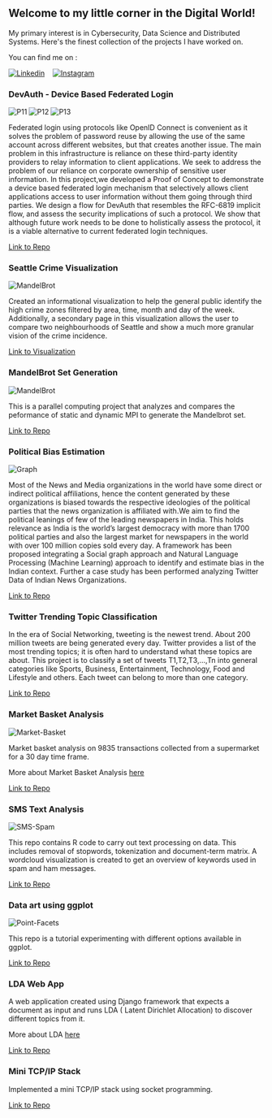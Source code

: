 ## Welcome to my little corner in the Digital World!

My primary interest is in Cybersecurity, Data Science and Distributed Systems. Here's the finest collection of the projects I have worked on. 

You can find me on : 

[![Linkedin](imgs/linkedin.JPG)](https://www.linkedin.com/in/prateeknar/)    &nbsp;&nbsp;          [![Instagram](imgs/instagram.JPG)](https://www.instagram.com/narendraprateek/)

### DevAuth - Device Based Federated Login

![P11](imgs/P11.png)
![P12](imgs/P12.png)
![P13](imgs/P13.png)

Federated login using protocols like OpenID Connect is convenient as it solves the problem of password reuse by allowing the use of the same account across different websites, but that creates another issue. The main problem in this infrastructure is reliance on these third-party identity providers to relay information to client applications. We seek to address the problem of our reliance on corporate ownership of sensitive user information. In this project,we developed a Proof of Concept to demonstrate a device based federated login mechanism that selectively allows client applications access to user information without them going through third parties. We design a flow for DevAuth that resembles the RFC-6819 implicit flow, and assess the security implications of such a protocol. We show that although future work needs to be done to holistically assess the protocol, it is a viable alternative to current federated login techniques.

[Link to Repo](https://github.com/pnpninja/DevAuth)

### Seattle Crime Visualization

![MandelBrot](imgs/Seattle-Crime.png)

Created an informational visualization to help the general public identify the high crime zones filtered by area, time, month and day of the week. Additionally, a secondary page in this visualization allows the user to compare two neighbourhoods of Seattle and show a much more granular vision of the crime incidence.

[Link to Visualization](https://public.tableau.com/profile/madhavi.srinivasan#!/vizhome/HowsafeisourSeattle_0/CrimeinSeattle-Anoverview?publish=yes)




### MandelBrot Set Generation

![MandelBrot](imgs/m2.JPG) 

This is a parallel computing project that analyzes and compares the peformance of static and dynamic MPI to generate the Mandelbrot set.

[Link to Repo](https://github.com/madhasri/Mandelbrot-Parallel-Computing)


### Political Bias Estimation

![Graph](imgs/dp.png)

Most of the News and Media organizations in the world have some direct or indirect political affiliations, hence the content generated by these organizations is biased towards the respective ideologies of the political parties that the news organization is affiliated with.We aim to find the political leanings of few of the leading newspapers in India. This holds relevance as India is the world’s largest democracy with more than 1700 political parties and also the largest market for newspapers in the world with over 100 million copies sold every day. A framework has been proposed integrating a Social graph approach and Natural Language Processing (Machine Learning) approach to identify and estimate bias in the Indian context. Further a case study has been performed analyzing Twitter Data of Indian News Organizations.

[Link to Repo](https://github.com/madhasri/Political-Bias-Estimation)


### Twitter Trending Topic Classification

In the era of Social Networking, tweeting is the newest trend. About 200 million tweets are being generated every day. Twitter provides a list of the most trending topics; it is often hard to understand what these topics are about. This project is to classify a set of tweets T1,T2,T3,...,Tn into general categories like Sports, Business, Entertainment, Technology, Food and Lifestyle and others. Each tweet can belong to more than one category.

[Link to Repo](https://github.com/madhasri/Twitter-Trending-Topic-Classification)


### Market Basket Analysis

![Market-Basket](imgs/market-basket1.PNG)

Market basket analysis on 9835 transactions collected from a supermarket for a 30 day time frame.

More about Market Basket Analysis [here](https://towardsdatascience.com/a-gentle-introduction-on-market-basket-analysis-association-rules-fa4b986a40ce)

[Link to Repo](https://github.com/madhasri/Market-Basket-Analysis)


### SMS Text Analysis

![SMS-Spam](imgs/spam.png)

This repo contains R code to carry out text processing on data. This includes removal of stopwords, tokenization and document-term matrix. A wordcloud visualization is created to get an overview of keywords used in spam and ham messages.

[Link to Repo](https://github.com/madhasri/SMS-Text-Analysis)

### Data art using ggplot

![Point-Facets](imgs/point_facets-1.png)

This repo is a tutorial experimenting with different options available in ggplot.

[Link to Repo](https://github.com/madhasri/data-viz-ggplot)


### LDA Web App

A web application created using Django framework that expects a document as input and runs LDA ( Latent Dirichlet Allocation) to discover different topics from it.

More about LDA [here](https://towardsdatascience.com/topic-modeling-and-latent-dirichlet-allocation-in-python-9bf156893c24)

[Link to Repo](https://github.com/madhasri/LDA-Web-App)


### Mini TCP/IP Stack

Implemented a mini TCP/IP stack using socket programming.

[Link to Repo](https://github.com/madhasri/Mini-TCP-IP-Stack)




